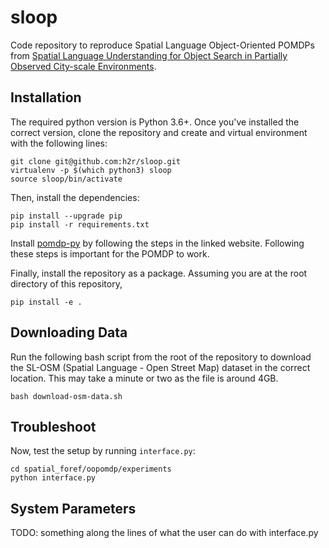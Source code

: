 # sloop
Code repository to reproduce Spatial Language Object-Oriented POMDPs from [Spatial Language Understanding for Object Search in Partially Observed City-scale Environments](h2r.github.io/docs).

## Installation
The required python version is Python 3.6+. Once you've installed the correct version, clone the repository and create and virtual environment with the following lines:
```
git clone git@github.com:h2r/sloop.git
virtualenv -p $(which python3) sloop
source sloop/bin/activate
```

Then, install the dependencies:
```
pip install --upgrade pip
pip install -r requirements.txt
```

Install [pomdp-py](https://h2r.github.io/pomdp-py/html/installation.html) by following the steps in the linked website. Following these steps is important for the POMDP to work.

Finally, install the repository as a package. Assuming you are at the root directory of this repository,
```
pip install -e .
```

## Downloading Data
Run the following bash script from the root of the repository to download the SL-OSM (Spatial Language - Open Street Map) dataset in the correct location. This may take a minute or two as the file is around 4GB.

```
bash download-osm-data.sh
```

## Troubleshoot

Now, test the setup by running `interface.py`:
```
cd spatial_foref/oopomdp/experiments
python interface.py
```

## System Parameters
TODO: something along the lines of what the user can do with interface.py
